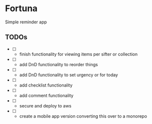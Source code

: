 # Fortuna

Simple reminder app

## TODOs

- [ ] - finish functionality for viewing items per sifter or collection
- [ ] - add DnD functionality to reorder things
- [ ] - add DnD functionality to set urgency or for today
- [ ] - add checklist functionality
- [ ] - add comment functionality
- [ ] - secure and deploy to aws
- [ ] - create a mobile app version converting this over to a monorepo
